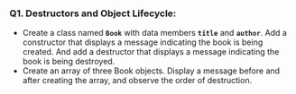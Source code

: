 ### Q1. Destructors and Object Lifecycle:
-	Create a class named **`Book`** with data members **`title`** and **`author`**. Add a constructor that displays a message indicating the book is being created. And add a destructor that displays a message indicating the book is being destroyed.
-	Create an array of three Book objects. Display a message before and after creating the array, and observe the order of destruction.
